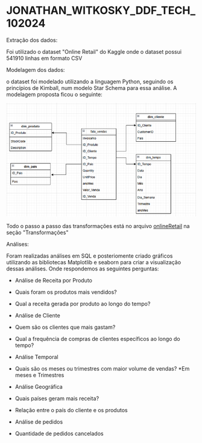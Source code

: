 ﻿# JONATHAN_WITKOSKY_DDF_TECH_102024

Extração dos dados:

Foi utilizado o dataset "Online Retail" do Kaggle onde o dataset possui 541910 linhas em formato CSV

Modelagem dos dados:

o dataset foi modelado utilizando a linguagem Python, seguindo os princípios de Kimball, num modelo Star Schema para essa análise. A modelagem proposta ficou o seguinte:

![Modelagem](image.png)

Todo o passo a passo das transformações está no arquivo [onlineRetail](onlineRetail.ipynb) na seção "Transformações"

Análises:

Foram realizadas análises em SQL e posteriomente criado gráficos utilizando as bibliotecas Matplotlib e seaborn para criar a visualização dessas análises. Onde respondemos as seguintes perguntas:

- Análise de Receita por Produto

- Quais foram os produtos mais vendidos?
- Qual a receita gerada por produto ao longo do tempo?

- Análise de Cliente

- Quem são os clientes que mais gastam?
- Qual a frequência de compras de clientes específicos ao longo do tempo?

- Análise Temporal

- Quais são os meses ou trimestres com maior volume de vendas? 
*Em meses e Trimestres

- Análise Geográfica

- Quais países geram mais receita?
- Relação entre o país do cliente e os produtos

- Análise de pedidos

- Quantidade de pedidos cancelados
